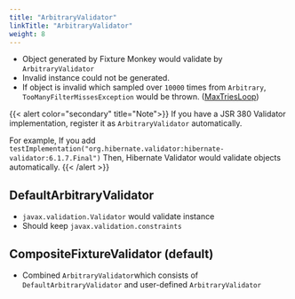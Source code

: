 ```yaml
---
title: "ArbitraryValidator"
linkTitle: "ArbitraryValidator"
weight: 8
---
```

- Object generated by Fixture Monkey would validate by `ArbitraryValidator`
- Invalid instance could not be generated.
- If object is invalid which sampled over `10000` times from `Arbitrary`, `TooManyFilterMissesException` would be thrown. ([MaxTriesLoop](https://github.com/jlink/jqwik/blob/master/engine/src/main/java/net/jqwik/engine/properties/MaxTriesLoop.java))

{{< alert color="secondary" title="Note">}}
If you have a JSR 380 Validator implementation, register it as `ArbitraryValidator` automatically.

For example, If you add `testImplementation("org.hibernate.validator:hibernate-validator:6.1.7.Final")`
Then, Hibernate Validator would validate objects automatically.
{{< /alert >}}

## DefaultArbitraryValidator
- `javax.validation.Validator` would validate instance
- Should keep `javax.validation.constraints`

## CompositeFixtureValidator (default)
- Combined `ArbitraryValidator`which consists of `DefaultArbitraryValidator` and user-defined `ArbitraryValidator`
